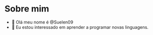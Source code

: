 # Sobre mim
- 👋 Olá meu nome é @Suelen09
- 👀 Eu estou interessado em aprender a programar novas linguagens.
